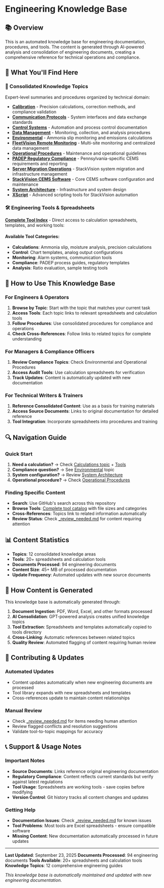 # Engineering Knowledge Base

## 📚 Overview

This is an automated knowledge base for engineering documentation, procedures, and tools. The content is generated through AI-powered analysis and consolidation of engineering documents, creating a comprehensive reference for technical operations and compliance.

## 🎯 What You'll Find Here

### 📖 Consolidated Knowledge Topics
Expert-level summaries and procedures organized by technical domain:
- **[Calibration](topics/Calibration.md)** - Precision calculations, correction methods, and compliance validation
- **[Communication Protocols](topics/Communication_Protocols.md)** - System interfaces and data exchange standards
- **[Control Systems](topics/Control_Systems.md)** - Automation and process control documentation
- **[Data Management](topics/Data_Management.md)** - Monitoring, collection, and analysis procedures
- **[Environmental](topics/Environmental.md)** - Ammonia slip monitoring and emissions calculations
- **[FleetVision Remote Monitoring](topics/FleetVision_Remote_Monitoring.md)** - Multi-site monitoring and centralized data management
- **[Operational Procedures](topics/Operational_Procedures.md)** - Maintenance and operational guidelines
- **[PADEP Regulatory Compliance](topics/PADEP_Regulatory_Compliance.md)** - Pennsylvania-specific CEMS requirements and reporting
- **[Server Migration Operations](topics/Server_Migration_Operations.md)** - StackVision system migration and infrastructure management
- **[StackVision CEMS Software](topics/StackVision_CEMS_Software.md)** - Core CEMS software configuration and maintenance
- **[System Architecture](topics/System_Architecture.md)** - Infrastructure and system design
- **[XScript](topics/XScript.md)** - Advanced scripting tools for StackVision automation

### 🛠️ Engineering Tools & Spreadsheets
**[Complete Tool Index](tools/README.md)** - Direct access to calculation spreadsheets, templates, and working tools:

#### Available Tool Categories:
- **Calculations**: Ammonia slip, moisture analysis, precision calculations
- **Control**: Chart templates, analog output configurations
- **Monitoring**: Alarm systems, communication tools
- **Compliance**: PADEP process guides, regulatory templates
- **Analysis**: Ratio evaluation, sample testing tools

## 🚀 How to Use This Knowledge Base

### For Engineers & Operators
1. **Browse by Topic**: Start with the topic that matches your current task
2. **Access Tools**: Each topic links to relevant spreadsheets and calculation tools
3. **Follow Procedures**: Use consolidated procedures for compliance and operations
4. **Check Cross-References**: Follow links to related topics for complete understanding

### For Managers & Compliance Officers
1. **Review Compliance Topics**: Check Environmental and Operational Procedures
2. **Access Audit Tools**: Use calculation spreadsheets for verification
3. **Track Updates**: Content is automatically updated with new documentation

### For Technical Writers & Trainers
1. **Reference Consolidated Content**: Use as a basis for training materials
2. **Access Source Documents**: Links to original documentation for detailed reference
3. **Tool Integration**: Incorporate spreadsheets into procedures and training

## 🔍 Navigation Guide

### Quick Start
1. **Need a calculation?** → Check [Calculations topic](topics/Calibration.md) + [Tools](tools/README.md)
2. **Compliance question?** → See [Environmental](topics/Environmental.md) topic
3. **System configuration?** → Review [System Architecture](topics/System_Architecture.md)
4. **Operational procedure?** → Check [Operational Procedures](topics/Operational_Procedures.md)

### Finding Specific Content
- **Search**: Use GitHub's search across this repository
- **Browse Tools**: [Complete tool catalog](tools/README.md) with file sizes and categories
- **Cross-References**: Topics link to related information automatically
- **Review Status**: Check [_review_needed.md](_review_needed.md) for content requiring attention

## 📊 Content Statistics

- **Topics**: 12 consolidated knowledge areas
- **Tools**: 20+ spreadsheets and calculation tools
- **Documents Processed**: 94 engineering documents
- **Content Size**: 45+ MB of processed documentation
- **Update Frequency**: Automated updates with new source documents

## 🤖 How Content is Generated

This knowledge base is automatically generated through:
1. **Document Ingestion**: PDF, Word, Excel, and other formats processed
2. **AI Consolidation**: GPT-powered analysis creates unified knowledge topics
3. **Tool Extraction**: Spreadsheets and templates automatically copied to tools directory
4. **Cross-Linking**: Automatic references between related topics
5. **Quality Review**: Automated flagging of content requiring human review

## 📝 Contributing & Updates

### Automated Updates
- Content updates automatically when new engineering documents are processed
- Tool library expands with new spreadsheets and templates
- Cross-references update to maintain content relationships

### Manual Review
- Check [_review_needed.md](_review_needed.md) for items needing human attention
- Review flagged conflicts and resolution suggestions
- Validate tool-to-topic mappings for accuracy

## 📞 Support & Usage Notes

### Important Notes
- **Source Documents**: Links reference original engineering documentation
- **Regulatory Compliance**: Content reflects current standards but verify against latest regulations
- **Tool Usage**: Spreadsheets are working tools - save copies before modifying
- **Version Control**: Git history tracks all content changes and updates

### Getting Help
- **Documentation Issues**: Check [_review_needed.md](_review_needed.md) for known issues
- **Tool Problems**: Most tools are Excel spreadsheets - ensure compatible software
- **Missing Content**: New documentation automatically processed in future updates

---

**Last Updated**: September 23, 2025
**Documents Processed**: 94 engineering documents
**Tools Available**: 20+ spreadsheets and calculation tools
**Knowledge Topics**: 12 comprehensive engineering guides

*This knowledge base is automatically maintained and updated with new engineering documentation.*
